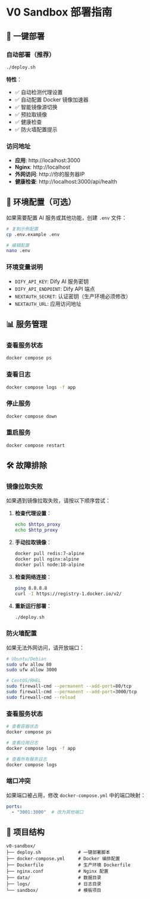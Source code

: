 # V0 Sandbox 部署指南

## 🚀 一键部署

### 自动部署（推荐）
```bash
./deploy.sh
```

**特性**：
- ✅ 自动检测代理设置
- ✅ 自动配置 Docker 镜像加速器
- ✅ 智能镜像源切换
- ✅ 预拉取镜像
- ✅ 健康检查
- ✅ 防火墙配置提示

### 访问地址
- **应用**: http://localhost:3000
- **Nginx**: http://localhost
- **外网访问**: http://你的服务器IP
- **健康检查**: http://localhost:3000/api/health

## 🔧 环境配置（可选）

如果需要配置 AI 服务或其他功能，创建 `.env` 文件：

```bash
# 复制示例配置
cp .env.example .env

# 编辑配置
nano .env
```

### 环境变量说明
- `DIFY_API_KEY`: Dify AI 服务密钥
- `DIFY_API_ENDPOINT`: Dify API 端点
- `NEXTAUTH_SECRET`: 认证密钥（生产环境必须修改）
- `NEXTAUTH_URL`: 应用访问地址

## 📊 服务管理

### 查看服务状态
```bash
docker compose ps
```

### 查看日志
```bash
docker compose logs -f app
```

### 停止服务
```bash
docker compose down
```

### 重启服务
```bash
docker compose restart
```

## 🛠️ 故障排除

### 镜像拉取失败
如果遇到镜像拉取失败，请按以下顺序尝试：

1. **检查代理设置**：
   ```bash
   echo $https_proxy
   echo $http_proxy
   ```

2. **手动拉取镜像**：
   ```bash
   docker pull redis:7-alpine
   docker pull nginx:alpine
   docker pull node:18-alpine
   ```

3. **检查网络连接**：
   ```bash
   ping 8.8.8.8
   curl -I https://registry-1.docker.io/v2/
   ```

4. **重新运行部署**：
   ```bash
   ./deploy.sh
   ```

### 防火墙配置
如果无法外网访问，请开放端口：

```bash
# Ubuntu/Debian
sudo ufw allow 80
sudo ufw allow 3000

# CentOS/RHEL
sudo firewall-cmd --permanent --add-port=80/tcp
sudo firewall-cmd --permanent --add-port=3000/tcp
sudo firewall-cmd --reload
```

### 查看服务状态
```bash
# 查看容器状态
docker compose ps

# 查看应用日志
docker compose logs -f app

# 查看所有服务日志
docker compose logs
```

### 端口冲突
如果端口被占用，修改 `docker-compose.yml` 中的端口映射：
```yaml
ports:
  - "3001:3000"  # 改为其他端口
```

## 📁 项目结构
```
v0-sandbox/
├── deploy.sh              # 一键部署脚本
├── docker-compose.yml     # Docker 编排配置
├── Dockerfile             # 生产环境 Dockerfile
├── nginx.conf             # Nginx 配置
├── data/                  # 数据目录
├── logs/                  # 日志目录
└── sandbox/               # 模板项目
```
